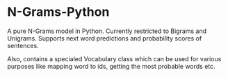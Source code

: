 # N-Grams-Python

A pure N-Grams model in Python. Currently restricted to Bigrams and Unigrams. Supports next word predictions and probability scores of sentences.

Also, contains a specialed Vocabulary class which can be used for various purposes like mapping word to ids, getting the most probable words etc.

